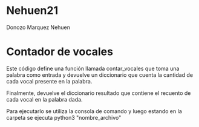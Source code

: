 # Nehuen21
Donozo Marquez Nehuen
# Contador de vocales
Este código define una función llamada contar_vocales que toma una palabra como entrada y devuelve un diccionario que cuenta la cantidad de cada vocal presente en la palabra.

Finalmente, devuelve el diccionario resultado que contiene el recuento de cada vocal en la palabra dada.

Para ejecutarlo se utiliza la consola de comando y luego estando en la carpeta se ejecuta  python3 "nombre_archivo"
